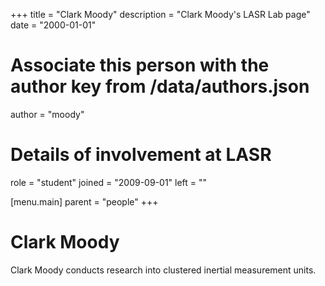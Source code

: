 +++
title = "Clark Moody"
description = "Clark Moody's LASR Lab page"
date = "2000-01-01"


# Associate this person with the author key from /data/authors.json
author = "moody"

# Details of involvement at LASR
role = "student"
joined = "2009-09-01"
left = ""

[menu.main]
	parent = "people"
+++

# Clark Moody

Clark Moody conducts research into clustered inertial measurement units.
